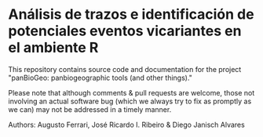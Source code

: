 # Análisis de trazos e identificación de potenciales eventos vicariantes en el ambiente R


This repository contains source code and documentation for the project "panBioGeo: panbiogeographic tools (and other things)."

Please note that although comments & pull requests are welcome, those not involving an actual software bug (which we always try to fix as promptly as we can) may not be addressed in a timely manner.

Authors: Augusto Ferrari, José Ricardo I. Ribeiro & Diego Janisch Alvares
